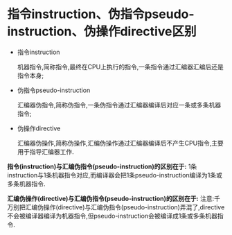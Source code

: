 # 指令instruction、伪指令pseudo-instruction、伪操作directive区别

- 指令instruction

  机器指令,简称指令,最终在CPU上执行的指令,一条指令通过汇编器汇编后还是指令本身;

- 伪指令pseudo-instruction

  汇编器伪指令,简称伪指令,一条伪指令通过汇编器编译后对应一条或多条机器指令;

- 伪操作directive

  汇编器伪操作,简称伪操作,汇编伪操作通过汇编器编译后不产生CPU指令,主要用于指导汇编器工作.

**指令(instruction)与汇编伪指令(pseudo-instruction)的区别在于:**
    1条instruction与1条机器指令对应,而编译器会把1条pseudo-instruction编译为1条或多条机器指令.

**汇编伪操作(directive)与汇编伪指令(pseudo-instruction)的区别在于:**
    注意:千万别把汇编伪操作(directive)与汇编伪指令(pseudo-instruction)弄混了,directive不会被编译器编译为机器指令,但pseudo-instruction会被编译成1条或多条机器指令.

